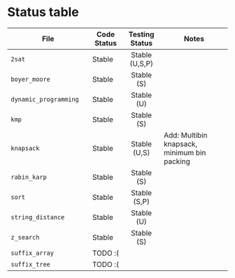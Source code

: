 # Status table

| File                        | Code Status  | Testing Status | Notes |
|-----------------------------|--------------|:--------------:|-------|
|`2sat                       `| Stable       | Stable (U,S,P) | |
|`boyer_moore                `| Stable       | Stable (S)     | |
|`dynamic_programming        `| Stable       | Stable (U)     | |
|`kmp                        `| Stable       | Stable (S)     | |
|`knapsack                   `| Stable       | Stable (U,S)   | Add: Multibin knapsack, minimum bin packing |
|`rabin_karp                 `| Stable       | Stable (S)     | |
|`sort                       `| Stable       | Stable (S,P)   | |
|`string_distance            `| Stable       | Stable (U)     | |
|`z_search                   `| Stable       | Stable (S)     | |
|`suffix_array               `| TODO :(      |                | |
|`suffix_tree                `| TODO :(      |                | |

